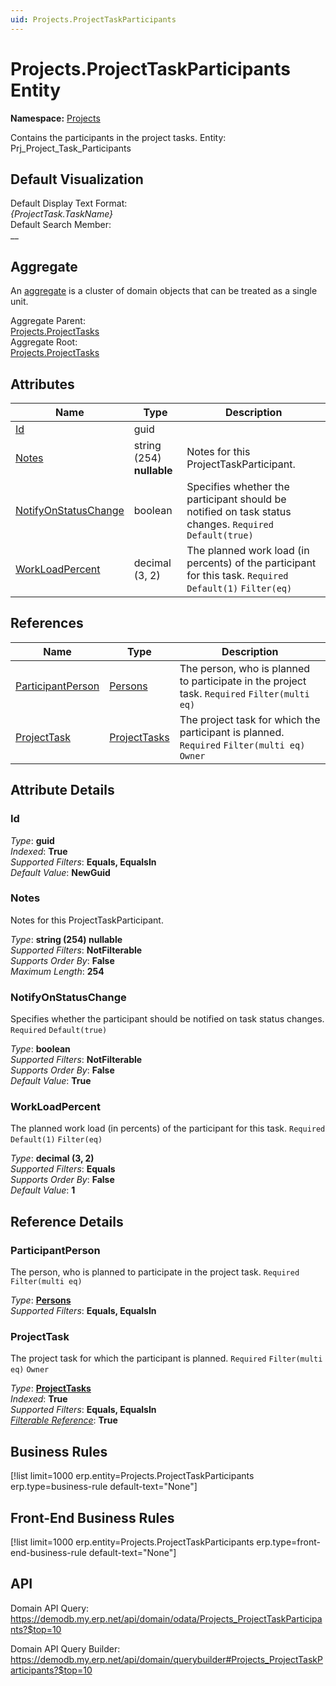 ```yaml
---
uid: Projects.ProjectTaskParticipants
---
```

# Projects.ProjectTaskParticipants Entity

**Namespace:** [Projects](Projects.md)  

Contains the participants in the project tasks. Entity: Prj_Project_Task_Participants

## Default Visualization
Default Display Text Format:  
_{ProjectTask.TaskName}_  
Default Search Member:  
__  

## Aggregate
An [aggregate](https://docs.erp.net/tech/advanced/concepts/aggregates.html) is a cluster of domain objects that can be treated as a single unit.  

Aggregate Parent:  
[Projects.ProjectTasks](Projects.ProjectTasks.md)  
Aggregate Root:  
[Projects.ProjectTasks](Projects.ProjectTasks.md)  

## Attributes

| Name | Type | Description |
| ---- | ---- | --- |
| [Id](Projects.ProjectTaskParticipants.md#id) | guid |  
| [Notes](Projects.ProjectTaskParticipants.md#notes) | string (254) __nullable__ | Notes for this ProjectTaskParticipant. 
| [NotifyOnStatusChange](Projects.ProjectTaskParticipants.md#notifyonstatuschange) | boolean | Specifies whether the participant should be notified on task status changes. `Required` `Default(true)` 
| [WorkLoadPercent](Projects.ProjectTaskParticipants.md#workloadpercent) | decimal (3, 2) | The planned work load (in percents) of the participant for this task. `Required` `Default(1)` `Filter(eq)` 

## References

| Name | Type | Description |
| ---- | ---- | --- |
| [ParticipantPerson](Projects.ProjectTaskParticipants.md#participantperson) | [Persons](General.Contacts.Persons.md) | The person, who is planned to participate in the project task. `Required` `Filter(multi eq)` |
| [ProjectTask](Projects.ProjectTaskParticipants.md#projecttask) | [ProjectTasks](Projects.ProjectTasks.md) | The project task for which the participant is planned. `Required` `Filter(multi eq)` `Owner` |


## Attribute Details

### Id

_Type_: **guid**  
_Indexed_: **True**  
_Supported Filters_: **Equals, EqualsIn**  
_Default Value_: **NewGuid**  

### Notes

Notes for this ProjectTaskParticipant.

_Type_: **string (254) __nullable__**  
_Supported Filters_: **NotFilterable**  
_Supports Order By_: **False**  
_Maximum Length_: **254**  

### NotifyOnStatusChange

Specifies whether the participant should be notified on task status changes. `Required` `Default(true)`

_Type_: **boolean**  
_Supported Filters_: **NotFilterable**  
_Supports Order By_: **False**  
_Default Value_: **True**  

### WorkLoadPercent

The planned work load (in percents) of the participant for this task. `Required` `Default(1)` `Filter(eq)`

_Type_: **decimal (3, 2)**  
_Supported Filters_: **Equals**  
_Supports Order By_: **False**  
_Default Value_: **1**  


## Reference Details

### ParticipantPerson

The person, who is planned to participate in the project task. `Required` `Filter(multi eq)`

_Type_: **[Persons](General.Contacts.Persons.md)**  
_Supported Filters_: **Equals, EqualsIn**  

### ProjectTask

The project task for which the participant is planned. `Required` `Filter(multi eq)` `Owner`

_Type_: **[ProjectTasks](Projects.ProjectTasks.md)**  
_Indexed_: **True**  
_Supported Filters_: **Equals, EqualsIn**  
_[Filterable Reference](https://docs.erp.net/dev/domain-api/filterable-references.html)_: **True**  



## Business Rules

[!list limit=1000 erp.entity=Projects.ProjectTaskParticipants erp.type=business-rule default-text="None"]

## Front-End Business Rules

[!list limit=1000 erp.entity=Projects.ProjectTaskParticipants erp.type=front-end-business-rule default-text="None"]

## API

Domain API Query:
<https://demodb.my.erp.net/api/domain/odata/Projects_ProjectTaskParticipants?$top=10>

Domain API Query Builder:
<https://demodb.my.erp.net/api/domain/querybuilder#Projects_ProjectTaskParticipants?$top=10>

